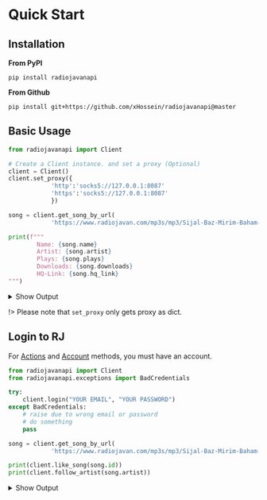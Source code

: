 # Quick Start

## Installation

**From PyPI**
```
pip install radiojavanapi
```

**From Github**
```
pip install git+https://github.com/xHossein/radiojavanapi@master
```


## Basic Usage

```python
from radiojavanapi import Client

# Create a Client instance. and set a proxy (Optional)
client = Client()
client.set_proxy({
            'http':'socks5://127.0.0.1:8087'
            'https':'socks5://127.0.0.1:8087'
            })

song = client.get_song_by_url(
            'https://www.radiojavan.com/mp3s/mp3/Sijal-Baz-Mirim-Baham-(Ft-Sami-Low)')

print(f"""
        Name: {song.name}
        Artist: {song.artist}
        Plays: {song.plays}
        Downloads: {song.downloads}
        HQ-Link: {song.hq_link}
""")

```
<details>
    <summary>Show Output</summary>

```
Name: Baz Mirim Baham (Ft Sami Low)
Artist: Sijal
Plays: 693934
Downloads: 693934
HQ-Link: https://host2.mediacon-rj.app/media/mp3/aac-256/99926-cf9dd3814907dbb.m4a
```
</details>

!> Please note that `set_proxy` only gets proxy as dict.

## Login to RJ
For [Actions](methods?id=actions) and [Account](methods?id=account) methods, you must have an account.
```python
from radiojavanapi import Client
from radiojavanapi.exceptions import BadCredentials

try:
    client.login("YOUR EMAIL", "YOUR PASSWORD")
except BadCredentials:
    # raise due to wrong email or password
    # do something
    pass

song = client.get_song_by_url(
            'https://www.radiojavan.com/mp3s/mp3/Sijal-Baz-Mirim-Baham-(Ft-Sami-Low)')

print(client.like_song(song.id))
print(client.follow_artist(song.artist))
```
<details>
    <summary>Show Output</summary>

```
True
True
```
</details>